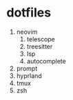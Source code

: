 # dotfiles

1. neovim
    1. telescope
    2. treesitter
    3. lsp
    4. autocomplete
2. prompt
3. hyprland
4. tmux
5. zsh

